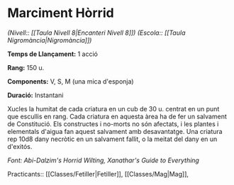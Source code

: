 # Marciment Hòrrid

*(Nivell:: [[Taula Nivell 8|Encanteri Nivell 8]]) (Escola:: [[Taula Nigromància|Nigromància]])*

**Temps de Llançament:** 1 acció

**Rang:** 150 u.

**Components:** V, S, M (una mica d'esponja)

**Duració:** Instantani

Xucles la humitat de cada criatura en un cub de 30 u. centrat en un punt que escullis en rang. Cada criatura en aquesta àrea ha de fer un salvament de Constitució. Els constructes i no-morts no són afectats, i les plantes i elementals d'aigua fan aquest salvament amb desavantatge. Una criatura rep 10d8 dany necròtic en un salvament fallit, o la meitat del dany en un d'exitós.


*Font: Abi-Dalzim's Horrid Wilting, Xanathar's Guide to Everything*



Practicants:: [[Classes/Fetiller|Fetiller]], [[Classes/Mag|Mag]],